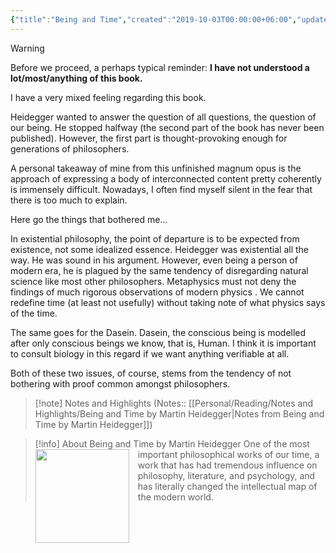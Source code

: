 ```yaml
---
{"title":"Being and Time","created":"2019-10-03T00:00:00+06:00","updated":"2023-02-14T18:05:52+06:00","read_count":"1","authors":["Martin Heidegger","Joan Stambaugh","Dennis J. Schmidt"],"isbn10":1438432763,"log":[{"status":"Read","timestamp":"2021-05-01T00:00:00+06:00"},{"status":"To Read","timestamp":"2019-10-03T00:00:00+06:00"}],"reviewed":true,"rating":3,"dg-publish":true,"dg-note-icon":2,"cover":"https://images-na.ssl-images-amazon.com/images/S/compressed.photo.goodreads.com/books/1298438455i/92307.jpg","dg-metatags":"https://images-na.ssl-images-amazon.com/images/S/compressed.photo.goodreads.com/books/1298438455i/92307.jpg","tags":["existentialism","ontology","philosophy"],"status":"Read","dg-path":"Reading/Books/Read/Being and Time by Martin Heidegger.md","permalink":"/reading/books/read/being-and-time-by-martin-heidegger/","metatags":"https://images-na.ssl-images-amazon.com/images/S/compressed.photo.goodreads.com/books/1298438455i/92307.jpg","dgPassFrontmatter":true,"noteIcon":2}
---
```


> [!warning]
> Before we proceed, a perhaps typical reminder: **I have not understood a lot/most/anything of this book.**

I have a very mixed feeling regarding this book.

Heidegger wanted to answer the question of all questions, the question of our being. He stopped halfway (the second part of the book has never been published). However, the first part is thought-provoking enough for generations of philosophers.

A personal takeaway of mine from this unfinished magnum opus is the approach of expressing a body of interconnected content pretty coherently is immensely difficult. Nowadays, I often find myself silent in the fear that there is too much to explain.

Here go the things that bothered me…

In existential philosophy, the point of departure is to be expected from existence, not some idealized essence. Heidegger was existential all the way. He was sound in his argument. However, even being a person of modern era, he is plagued by the same tendency of disregarding natural science like most other philosophers. Metaphysics must not deny the findings of much rigorous observations of modern physics . We cannot redefine time (at least not usefully) without taking note of what physics says of the time.

The same goes for the Dasein. Dasein, the conscious being is modelled after only conscious beings we know, that is, Human. I think it is important to consult biology in this regard if we want anything verifiable at all.

Both of these two issues, of course, stems from the tendency of not bothering with proof common amongst philosophers.

> [!note] Notes and Highlights
> (Notes:: [[Personal/Reading/Notes and Highlights/Being and Time by Martin Heidegger\|Notes from Being and Time by Martin Heidegger]])

> [!info] About Being and Time by Martin Heidegger
> <img src="https://images-na.ssl-images-amazon.com/images/S/compressed.photo.goodreads.com/books/1298438455i/92307.jpg" style="float: left; width: 150px; height: auto; margin-right: 1em;" /> One of the most important philosophical works of our time, a work that has had tremendous influence on philosophy, literature, and psychology, and has literally changed the intellectual map of the modern world.
